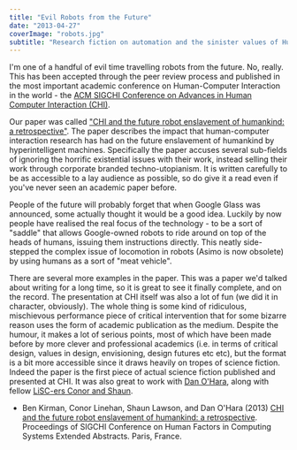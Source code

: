 ```yaml
---
title: "Evil Robots from the Future"
date: "2013-04-27"
coverImage: "robots.jpg"
subtitle: "Research fiction on automation and the sinister values of Human-Computer Interaction"
---
```

I'm one of a handful of evil time travelling robots from the future. No, really. This has been accepted through the peer review process and published in the most important academic conference on Human-Computer Interaction in the world - the [ACM SIGCHI Conference on Advances in Human Computer Interaction (CHI)](http://chi2013.acm.org/).

Our paper was called ["CHI and the future robot enslavement of humankind: a retrospective"](/papers/Kirman2013Robots.pdf). The paper describes the impact that human-computer interaction research has had on the future enslavement of humankind by hyperintelligent machines. Specifically the paper accuses several sub-fields of ignoring the horrific existential issues with their work, instead selling their work through corporate branded techno-utopianism. It is written carefully to be as accessible to a lay audience as possible, so do give it a read even if you've never seen an academic paper before.

People of the future will probably forget that when Google Glass was announced, some actually thought it would be a good idea. Luckily by now people have realised the real focus of the technology - to be a sort of "saddle" that allows Google-owned robots to ride around on top of the heads of humans, issuing them instructions directly. This neatly side-stepped the complex issue of locomotion in robots (Asimo is now obsolete) by using humans as a sort of "meat vehicle".

There are several more examples in the paper. This was a paper we'd talked about writing for a long time, so it is great to see it finally complete, and on the record. The presentation at CHI itself was also a lot of fun (we did it in character, obviously). The whole thing is some kind of ridiculous, mischievous performance piece of critical intervention that for some bizarre reason uses the form of academic publication as the medium. Despite the humour, it makes a lot of serious points, most of which have been made before by more clever and professional academics (i.e. in terms of critical design, values in design, envisioning, design futures etc etc), but the format is a bit more accessible since it draws heavily on tropes of science fiction. Indeed the paper is the first piece of actual science fiction published and presented at CHI. It was also great to work with [Dan O'Hara](http://danohara.co.uk/), along with fellow [LiSC-ers Conor and Shaun](http://lisc.lincoln.ac.uk).

* Ben Kirman, Conor Linehan, Shaun Lawson, and Dan O'Hara (2013) [CHI and the future robot enslavement of humankind: a retrospective](/papers/Kirman2013Robots.pdf). Proceedings of SIGCHI Conference on Human Factors in Computing Systems Extended Abstracts. Paris, France.


